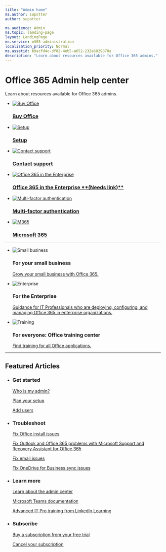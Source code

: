 ```yaml
---
title: "Admin home"
ms.author: supotter
author: supotter

ms.audience: Admin
ms.topic: landing-page
layout: LandingPage
ms.service: o365-administration
localization_priority: Normal
ms.assetid: b9acfd4c-df82-4eb5-a652-232a6829870a
description: "Learn about resources available for Office 365 admins."
---
```


# Office 365 Admin help center

Learn about resources available for Office 365 admins.

<ul class="panelContent cardsFTitle">
    <li>
        <a href="https://products.office.com/en-us/compare-all-microsoft-office-products?tab=2">
        <div class="cardSize">
            <div class="cardPadding">
                <div class="card">
                    <div class="cardImageOuter">
                        <div class="cardImage">
                            <img src="https://docs.microsoft.com/en-us/office/media/icons/sign-up.svg" alt="Buy Office" />
                        </div>
                    </div>
                    <div class="cardText">
                        <h3>Buy Office</h3>
                    </div>
                </div>
            </div>
        </div>
        </a>
    </li>
    <li>
        <a href="setup/setup.md">
        <div class="cardSize">
            <div class="cardPadding">
                <div class="card">
                    <div class="cardImageOuter">
                        <div class="cardImage">
                            <img src="https://docs.microsoft.com/en-us/office/media/icons/get-started.svg" alt="Setup" />
                        </div>
                    </div>
                    <div class="cardText">
                        <h3>Setup</h3>
                    </div>
                </div>
            </div>
        </div>
        </a>
    </li>
    <li>
        <a href="contact-support-for-business-products">
        <div class="cardSize">
            <div class="cardPadding">
                <div class="card">
                    <div class="cardImageOuter">
                        <div class="cardImage">
                            <img src="https://docs.microsoft.com/en-us/office/media/icons/headset.svg" alt="Contact support" />
                        </div>
                    </div>
                    <div class="cardText">
                        <h3>Contact support</h3>
                    </div>
                </div>
            </div>
        </div>
        </a>
    </li>
    <li>
        <a href="  ">
        <div class="cardSize">
            <div class="cardPadding">
                <div class="card">
                    <div class="cardImageOuter">
                        <div class="cardImage">
                            <img src="https://docs.microsoft.com/en-us/office/media/icons/on-premises-building.svg" alt="Office 365 in the Enterprise" />
                        </div>
                    </div>
                    <div class="cardText">
                        <h3>Office 365 in the Enterprise **(Needs link)**</h3>
                    </div>
                </div>
            </div>
        </div>
        </a>
    </li>
    <li>
        <a href="security-and-compliance/set-up-multi-factor-authentication">
        <div class="cardSize">
            <div class="cardPadding">
                <div class="card">
                    <div class="cardImageOuter">
                        <div class="cardImage">
                            <img src="https://docs.microsoft.com/en-us/office/media/icons/authentication.svg" alt="Multi-factor authentication" />
                        </div>
                    </div>
                    <div class="cardText">
                        <h3>Multi-factor authentication</h3>
                    </div>
                </div>
            </div>
        </div>
        </a>
    </li>
    <li>
        <a href="https://docs.microsoft.com/en-us/microsoft-365/#pivot=home&panel=home-all">
        <div class="cardSize">
            <div class="cardPadding">
                <div class="card">
                    <div class="cardImageOuter">
                        <div class="cardImage">
                            <img src="https://docs.microsoft.com/en-us/office/media/icons/caret-right-blue.svg" alt="M365" />
                        </div>
                    </div>
                    <div class="cardText">
                        <h3>Microsoft 365</h3>
                    </div>
                </div>
            </div>
        </div>
        </a>
    </li>
</ul>

---

<ul class="panelContent cardsF">
    <li>
        <div class="cardSize">
            <div class="cardPadding">
                <div class="card">
                    <div class="cardImageOuter">
                        <div class="cardImage">
                            <img src="https://docs.microsoft.com/en-us/office/media/icons/get-started.svg" alt="Small business" />
                        </div>
                    </div>
                    <div class="cardText">
                        <h3>For your small business</h3>
                        <p><a href="https://go.microsoft.com/fwlink/?linkid=2004037">Grow your small business with Office 365.</a></p>
                    </div>
                </div>
            </div>
        </div>
    </li>
    <li>
        <div class="cardSize">
            <div class="cardPadding">
                <div class="card">
                    <div class="cardImageOuter">
                        <div class="cardImage">
                            <img src="https://docs.microsoft.com/en-us/office/media/icons/on-premises.svg" alt="Enterprise" />
                        </div>
                    </div>
                    <div class="cardText">
                        <h3>For the Enterprise</h3>
                        <p><a href="https://docs.microsoft.com/en-us/Office365/Enterprise/">Guidance for IT Professionals who are deploying, configuring, and managing Office 365 in enterprise organizations.</a></p>
                    </div>
                </div>
            </div>
        </div>
    </li>
    <li>
        <div class="cardSize">
            <div class="cardPadding">
                <div class="card">
                    <div class="cardImageOuter">
                        <div class="cardImage">
                            <img src="https://docs.microsoft.com/en-us/office/media/icons/education-tutorial.svg" alt="Training" />
                        </div>
                    </div>
                    <div class="cardText">
                        <h3>For everyone: Office training center</h3>
                        <p><a href="https://go.microsoft.com/fwlink/?linkid=124250">Find training for all Office applications.</a></p>
                    </div>
                </div>
            </div>
        </div>
    </li>
</ul>

---

<h2>Featured Articles</h2>
<ul class="panelContent cardsW">
    <li>
        <div class="cardSize">
            <div class="cardPadding">
                <div class="card">
                    <div class="cardText">
                        <h3>Get started</h3>
                        <p><a href="/admin-overview/admin-overview">Who is my admin?</a></p>
                        <p><a href="/setup/plan-your-setup">Plan your setup</a></p>
                        <p><a href="/add-users/add-users">Add users</a></p>
                    </div>
                </div>
            </div>
        </div>
    </li>
    <li>
        <div class="cardSize">
            <div class="cardPadding">
                <div class="card">
                    <div class="cardText">
                        <h3>Troubleshoot</h3>
                        <p><a href="https://go.microsoft.com/fwlink/?linkid=522692">Fix Office install issues</a></p>
                        <p><a href="https://diagnostics.outlook.com/">Fix Outlook and Office 365 problems with Microsoft Support and Recovery Assistant for Office 365</a></p>
                        <p><a href="/troubleshoot-issues-for-admins/troubleshoot-email-issues">Fix email issues</a></p>
                        <p><a href="https://go.microsoft.com/fwlink/?linkid=866431">Fix OneDrive for Business sync issues</a></p>
                    </div>
                </div>
            </div>
        </div>
    </li>
    <li>
        <div class="cardSize">
            <div class="cardPadding">
                <div class="card">
                    <div class="cardText">
                        <h3>Learn more</h3>
                        <p><a href="about-the-admin-center.md">Learn about the admin center</a></p>
                        <p><a href="https://docs.microsoft.com/en-us/MicrosoftTeams/Microsoft-Teams">Microsoft Teams documentation</a></p>
                        <p><a href="https://go.microsoft.com/fwlink/?linkid=853063">Advanced IT Pro training from LinkedIn Learning</a></p>
                    </div>
                </div>
            </div>
        </div>
    </li>
    <li>
        <div class="cardSize">
            <div class="cardPadding">
                <div class="card">
                    <div class="cardText">
                        <h3>Subscribe</h3>
                        <p><a href="subscriptions-and-billing/buy-a-subscription-from-your-free-trial">Buy a subscription from your free trial</a></p>
                        <p><a href="subscriptions-and-billing/cancel-your-subscription">Cancel your subscription</a></p>
                    </div>
                </div>
            </div>
        </div>
    </li>
</ul>